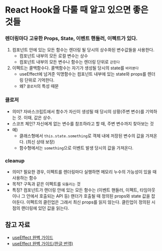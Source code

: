 # React Hook을 다룰 때 알고 있으면 좋은 것들

### 렌더링마다 고유한 Props, State, 이벤트 핸들러, 이펙트가 있다.
1. 컴포넌트 안에 있는 모든 함수는 렌더링 될 당시의 상수화된 변수값들을 사용한다.
    - 컴포넌트 내부의 모든 로컬 변수는 상수
    - 컴포넌트 내부의 모든 변수나 함수는 렌더링 단위로 `갇힌다`
2. 이펙트는 콜백함수다. 콜백함수는 자기가 생성될 당시의 state를 `바라본다` 
    - useEffect에 넘겨준 익명함수는 컴포넌트 내부에 있는 state와 props를 렌더링 단위로 기억한다.
    - 왜? `클로저`의 특성 때문

### 클로저
- 의미? 자바스크립트에서 함수가 자신이 생성될 때 당시의 상황(주변 변수)를 기억하는 것. 이때, 값은 상수.
- 스코프 체인? 자신에게 없는 변수를 참조하라고 할 때, 주변 변수까지 찾아보는 것
- 예)
    * 클래스형에서 `this.state.something`로 객체 내에 저장된 변수의 값을 가져온다. (최신 상태 보장)
    * 함수형에서는 `something`으로 이벤트 발생 당시의 값을 가져온다.

### cleanup
- 의미? 필요한 경우, 이펙트를 렌더링마다 실행하면 메모리 누수의 가능성이 있을 때 사용하는 함수
- 목적? 구독과 같은 이펙트를 `되돌리는` 것
- 특징? 컴포넌트가 랜더링 안에 있는 모든 함수는 (이벤트 핸들러, 이펙트, 타임아웃이나 그 안에서 호출되는 API 등) 랜더가 호출될 때 정의된 props와 state 값을 잡아둔다. 이펙트의 클린업은 그래서 최신 props를 읽지 않는다. 클린업이 정의된 시점의 랜더링에 있던 값을 읽는다.

## 참고 자료
- [useEffect 완벽 가이드](https://overreacted.io/a-complete-guide-to-useeffect/)
- [useEffect 완벽 가이드(한글 번역)](https://overreacted.io/ko/a-complete-guide-to-useeffect/)